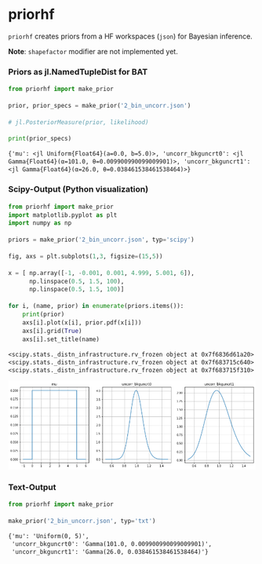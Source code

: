 # priorhf

`priorhf` creates priors from a HF workspaces (`json`) for Bayesian inference. 

**Note**: `shapefactor` modifier are not implemented yet.

### Priors as jl.NamedTupleDist for BAT


```python
from priorhf import make_prior

prior, prior_specs = make_prior('2_bin_uncorr.json')

# jl.PosteriorMeasure(prior, likelihood) 

print(prior_specs)
```

    {'mu': <jl Uniform{Float64}(a=0.0, b=5.0)>, 'uncorr_bkguncrt0': <jl Gamma{Float64}(α=101.0, θ=0.009900990099009901)>, 'uncorr_bkguncrt1': <jl Gamma{Float64}(α=26.0, θ=0.038461538461538464)>}


### Scipy-Output (Python visualization)


```python
from priorhf import make_prior
import matplotlib.pyplot as plt
import numpy as np

priors = make_prior('2_bin_uncorr.json', typ='scipy')

fig, axs = plt.subplots(1,3, figsize=(15,5))

x = [ np.array([-1, -0.001, 0.001, 4.999, 5.001, 6]), 
      np.linspace(0.5, 1.5, 100), 
      np.linspace(0.5, 1.5, 100)]

for i, (name, prior) in enumerate(priors.items()):
    print(prior)
    axs[i].plot(x[i], prior.pdf(x[i]))
    axs[i].grid(True)
    axs[i].set_title(name)

```

    <scipy.stats._distn_infrastructure.rv_frozen object at 0x7f6836d61a20>
    <scipy.stats._distn_infrastructure.rv_frozen object at 0x7f683715c640>
    <scipy.stats._distn_infrastructure.rv_frozen object at 0x7f683715f310>



    
![png](README_files/README_4_1.png)
    


### Text-Output


```python
from priorhf import make_prior

make_prior('2_bin_uncorr.json', typ='txt')
```




    {'mu': 'Uniform(0, 5)',
     'uncorr_bkguncrt0': 'Gamma(101.0, 0.009900990099009901)',
     'uncorr_bkguncrt1': 'Gamma(26.0, 0.038461538461538464)'}


